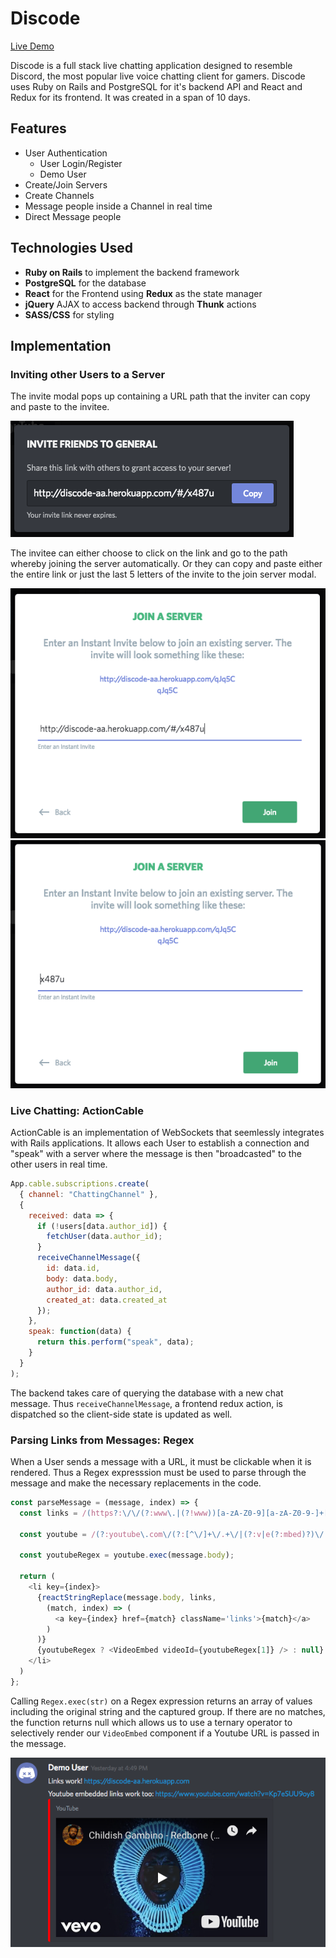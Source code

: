 # Discode

[Live Demo](http://discode-aa.herokuapp.com "Live Demo")

Discode is a full stack live chatting application designed to resemble Discord, the most popular live voice chatting client for gamers. Discode uses Ruby on Rails and PostgreSQL for it's backend API and React and Redux for its frontend. It was created in a span of 10 days.

## Features
- User Authentication
	- User Login/Register
	- Demo User
- Create/Join Servers
- Create Channels
- Message people inside a Channel in real time
- Direct Message people

## Technologies Used
- **Ruby on Rails** to implement the backend framework
- **PostgreSQL** for the database
- **React** for the Frontend using **Redux** as the state manager
- **jQuery** AJAX to access backend through **Thunk** actions
- **SASS/CSS** for styling

## Implementation

### Inviting other Users to a Server
The invite modal pops up containing a URL path that the inviter can copy and paste to the invitee. 

![Screenshot](https://github.com/stephenchung27/discode/blob/master/app/assets/images/Screen%20Shot%202019-02-01%20at%2011.45.23%20AM.png?raw=true)

The invitee can either choose to click on the link and go to the path whereby joining the server automatically. Or they can copy and paste either the entire link or just the last 5 letters of the invite to the join server modal.

![Screenshot](https://github.com/stephenchung27/discode/blob/master/app/assets/images/Screen%20Shot%202019-02-01%20at%2011.45.46%20AM.png?raw=true)
![Screenshot](https://github.com/stephenchung27/discode/blob/master/app/assets/images/Screen%20Shot%202019-02-01%20at%2011.46.04%20AM.png?raw=true)

### Live Chatting: ActionCable
ActionCable is an implementation of WebSockets that seemlessly integrates with Rails applications. It allows each User to establish a connection and "speak" with a server where the message is then "broadcasted" to the other users in real time. 

```javascript
App.cable.subscriptions.create(
  { channel: "ChattingChannel" },
  {
    received: data => {
      if (!users[data.author_id]) {
        fetchUser(data.author_id);
      }
      receiveChannelMessage({
        id: data.id,
        body: data.body,
        author_id: data.author_id,
        created_at: data.created_at
      });
    },
    speak: function(data) {
      return this.perform("speak", data);
    }
  }
);
```
The backend takes care of querying the database with a new chat message. Thus `receiveChannelMessage`, a frontend redux action, is dispatched so the client-side state is updated as well.

### Parsing Links from Messages:  Regex
When a User sends a message with a URL, it must be clickable when it is rendered. Thus a Regex expresssion must be used to parse through the message and make the necessary replacements in the code.
```javascript
const parseMessage = (message, index) => {
  const links = /(https?:\/\/(?:www\.|(?!www))[a-zA-Z0-9][a-zA-Z0-9-]+[a-zA-Z0-9]\.[^\s]{2,}|www\.[a-zA-Z0-9][a-zA-Z0-9-]+[a-zA-Z0-9]\.[^\s]{2,}|https?:\/\/(?:www\.|(?!www))[a-zA-Z0-9]\.[^\s]{2,}|www\.[a-zA-Z0-9]\.[^\s]{2,})/;

  const youtube = /(?:youtube\.com\/(?:[^\/]+\/.+\/|(?:v|e(?:mbed)?)\/|.*[?&]v=)|youtu\.be\/)([^"&?\/ ]{11})/i;

  const youtubeRegex = youtube.exec(message.body);

  return (
    <li key={index}>
      {reactStringReplace(message.body, links,
        (match, index) => (
          <a key={index} href={match} className='links'>{match}</a>
        )
      )}
      {youtubeRegex ? <VideoEmbed videoId={youtubeRegex[1]} /> : null}
    </li>
  )
};
```
Calling `Regex.exec(str)` on a Regex expression returns an array of values including the original string and the captured group. If there are no matches, the function returns null which allows us to use a ternary operator to selectively render our `VideoEmbed` component if a Youtube URL is passed in the message.

![Screenshot](https://github.com/stephenchung27/discode/blob/master/app/assets/images/Screen%20Shot%202019-02-01%20at%2011.46.23%20AM.png?raw=true)
